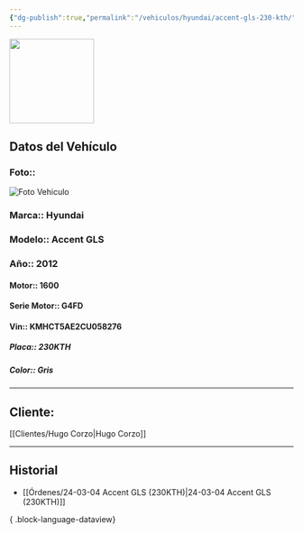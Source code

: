 ```yaml
---
{"dg-publish":true,"permalink":"/vehiculos/hyundai/accent-gls-230-kth/","tags":["Hyundai"]}
---
```


<img src="https://lh3.googleusercontent.com/d/137fl3TIZ0-PU8b-Pt0bsjclwHub_u78G" width="150">

## Datos del Vehículo 
### Foto:: 
<img src="https://lh3.googleusercontent.com/d/1BYbzkSqlwTM5eIiI2RIdV2GHtwSrOajt" Alt="Foto Vehiculo">

### Marca:: Hyundai
### Modelo:: Accent GLS 
### Año:: 2012
#### Motor:: 1600
#### Serie Motor:: G4FD
#### Vin:: KMHCT5AE2CU058276
##### Placa:: 230KTH
##### Color:: Gris
---

## Cliente:

[[Clientes/Hugo Corzo\|Hugo Corzo]]

---

## Historial

- [[Órdenes/24-03-04 Accent GLS (230KTH)\|24-03-04 Accent GLS (230KTH)]]

{ .block-language-dataview} 